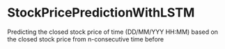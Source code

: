 # StockPricePredictionWithLSTM
Predicting the closed stock price of time (DD/MM/YYY HH:MM) based on the closed stock price from n-consecutive time before
